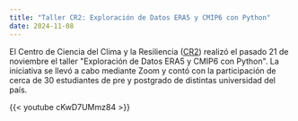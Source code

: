 ```yaml
---
title: "Taller CR2: Exploración de Datos ERA5 y CMIP6 con Python"
date: 2024-11-08
---
```


El Centro de Ciencia del Clima y la Resiliencia ([CR2](https://www.cr2.cl)) realizó el pasado 21 de noviembre el taller "Exploración de Datos ERA5 y CMIP6 con Python". La iniciativa se llevó a cabo mediante Zoom y contó con la participación de cerca de 30 estudiantes de pre y postgrado de distintas universidad del país.  


{{< youtube cKwD7UMmz84 >}}



